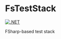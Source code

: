 # FsTestStack

[![.NET](https://github.com/xiaoyvr/FsTestStack/actions/workflows/dotnet.yml/badge.svg)](https://github.com/xiaoyvr/FsTestStack/actions/workflows/dotnet.yml)

FSharp-based test stack
